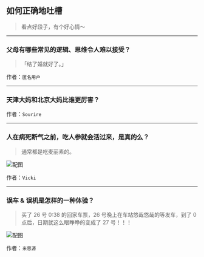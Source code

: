 ## 如何正确地吐槽

> 看点好段子，有个好心情～


 
---

### 父母有哪些常见的逻辑、思维令人难以接受？

> 「结了婚就好了。」


作者：`匿名用户`

---

### 天津大妈和北京大妈比谁更厉害？

> 


作者：`Sourire`

---

### 人在病死断气之前，吃人参就会活过来，是真的么？

> 通常都是吃麦丽素的。



![配图](http://pic2.zhimg.com/70/5c6e88aee605340c16c1295da72e6f71_b.jpg)


作者：`Vicki`

---

### 误车 & 误机是怎样的一种体验？

> 买了 26 号 0:38 的回家车票，26 号晚上在车站悠哉悠哉的等发车，到了 0 点后，日期就这么眼睁睁的变成了 27 号！！！



![配图](http://pic3.zhimg.com/70/16f3dc38f46dc2ec59e92488ce42aac2_b.jpg)


作者：`来思源`
